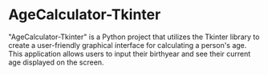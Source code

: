 # AgeCalculator-Tkinter
"AgeCalculator-Tkinter" is a Python project that utilizes the Tkinter library to create a user-friendly graphical interface for calculating a person's age. This application allows users to input their birthyear and see their current age displayed on the screen. 

